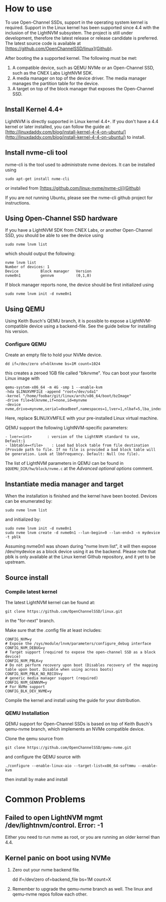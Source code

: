 # How to use

To use Open-Channel SSDs, support in the operating system kernel is required. Support in the Linux kernel has been supported since 4.4 with the inclusion of the LightNVM subsystem. The project is still under development, therefore the latest release or release candidate is preferred. The latest source code is available at [https://github.com/OpenChannelSSD/linux](Github).

After booting the a supported kernel. The following must be met:

1. A compatible device, such as QEMU NVMe or an Open-Channel SSD, such as the CNEX Labs LightNVM SDK.
2. A media manager on top of the device driver. The media manager manages the partition table for the device.
3. A target on top of the block manager that exposes the Open-Channel SSD.

## Install Kernel 4.4+

LightNVM is directly supported in Linux kernel 4.4+. If you don't have a 4.4 kernel or later installed, you can follow the guide at: [http://linuxdaddy.com/blog/install-kernel-4-4-on-ubuntu/](http://linuxdaddy.com/blog/install-kernel-4-4-on-ubuntu/) to install.

## Install nvme-cli tool

nvme-cli is the tool used to administrate nvme devices. It can be installed using

    sudo apt-get install nvme-cli
    
or installed from [https://github.com/linux-nvme/nvme-cli](Github)
    
If you are not running Ubuntu, please see the nvme-cli github project for instructions.

## Using Open-Channel SSD hardware

If you have a LightNVM SDK from CNEX Labs, or another Open-Channel SSD, you should be able to see the device using

    sudo nvme lnvm list
    
which should output the following:

    nvme lnvm list
    Number of devices: 1
    Device      	Block manager	Version
    nvme0n1     	gennvm      	(0,1,0)
    
If block manager reports none, the device should be first initialized using

    sudo nvme lnvm init -d nvme0n1
    
## Using QEMU

Using Keith Busch's QEMU branch, it is possible to expose a LightNVM-compatible device using a backend-file. See the guide below for installing his version.

### Configure QEMU

Create an empty file to hold your NVMe device.

    dd if=/dev/zero of=blknvme bs=1M count=1024

this creates a zeroed 1GB file called "blknvme". You can boot your favorite
Linux image with

    qemu-system-x86_64 -m 4G -smp 1 --enable-kvm
    -hda $LINUXVMFILE -append "root=/dev/sda1"
    -kernel "/home/foobar/git/linux/arch/x86_64/boot/bzImage"
    -drive file=blknvme,if=none,id=mynvme
    -device nvme,drive=mynvme,serial=deadbeef,namespaces=1,lver=1,nlbaf=5,lba_index=3,mdts=10

Here, replace $LINUXVMFILE with your pre-installed Linux virtual machine.

QEMU support the following LightNVM-specific parameters:

    - lver=<int>       : version of the LightNVM standard to use, Default:1
    - lbbtable=<file>    : Load bad block table from file destination (Provide path to file. If no file is provided a bad block table will be generation. Look at lbbfrequency. Default: Null (no file).

The list of LightNVM parameters in QEMU can be found in `$QUEMU_DIR/hw/block/nvme.c` at the _Advanced optional options_ comment.

## Instantiate media manager and target

When the installation is finished and the kernel have been booted. Devices can be enumerated by:

    sudo nvme lnvm list
   
and initialized by:

    sudo nvme lnvm init -d nvme0n1
    sudo nvme lnvm create -d nvme0n1 --lun-begin=0 --lun-end=3 -n mydevice -t pblk
    
Assuming nvme0n1 was shown during "nvme lnvm list", it will then expose /dev/mydevice as a block device using it as the backend. Please note that pblk is only available at the Linux kernel Github repository, and it yet to be upstream.

## Source install

### Compile latest kernel

The latest LightNVM kernel can be found at:

   `git clone https://github.com/OpenChannelSSD/linux.git`

in the "for-next" branch.

Make sure that the .config file at least includes:

    CONFIG_NVM=y
    # Expose the /sys/module/lnvm/parameters/configure_debug interface
    CONFIG_NVM_DEBUG=y
    # Target support (required to expose the open-channel SSD as a block device)
    CONFIG_NVM_PBLK=y
    # Do not perform recovery upon boot (Disables recovery of the mapping table upon boot. Disable when using across boots)
    CONFIG_NVM_PBLK_NO_RECOV=y
    # generic media manager support (required)
    CONFIG_NVM_GENNVM=y
    # For NVMe support
    CONFIG_BLK_DEV_NVME=y

Compile the kernel and install using the guide for your distribution.

### QEMU Installation

QEMU support for Open-Channel SSDs is based on top of Keith Busch's qemu-nvme
branch, which implements an NVMe compatible device.

Clone the qemu source from

    git clone https://github.com/OpenChannelSSD/qemu-nvme.git

and configure the QEMU source with

    ./configure --enable-linux-aio --target-list=x86_64-softmmu --enable-kvm

then install by
	make and install

# Common Problems

## Failed to open LightNVM mgmt /dev/lightnvm/control. Error: -1

Either you need to run nvme as root, or you are running an older kernel than 4.4.

## Kernel panic on boot using NVMe

 1. Zero out your nvme backend file.

    dd if=/dev/zero of=backend_file bs=1M count=X

 2. Remember to upgrade the qemu-nvme branch as well. The linux and qemu-nvme
 repos follow each other.
